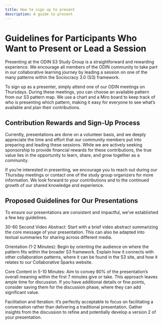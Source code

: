 ```yaml
---
title: How to sign up to present
description: A guide to present
---
```


# Guidelines for Participants Who Want to Present or Lead a Session

Presenting at the ODIN S3 Study Group is a straightforward and rewarding experience. We encourage all members of the ODIN community to take part in our collaborative learning journey by leading a session on one of the many patterns within the Sociocracy 3.0 (S3) framework.

To sign up as a presenter, simply attend one of our ODIN meetings on Thursdays. During these meetings, you can choose an available pattern from our S3 pattern map. We use a chart and a Miro board to keep track of who is presenting which pattern, making it easy for everyone to see what’s available and plan their contributions.

## Contribution Rewards and Sign-Up Process

Currently, presentations are done on a volunteer basis, and we deeply appreciate the time and effort that our community members put into preparing and leading these sessions. While we are actively seeking sponsorship to provide financial rewards for these contributions, the true value lies in the opportunity to learn, share, and grow together as a community.

If you’re interested in presenting, we encourage you to reach out during our Thursday meetings or contact one of the study group organizers for more information. We look forward to your contributions and to the continued growth of our shared knowledge and experience.

## Proposed Guidelines for Our Presentations

To ensure our presentations are consistent and impactful, we’ve established a few key guidelines.

30-60 Second Video Abstract: Start with a brief video abstract summarizing the core message of your presentation. This can also be adapted into textual summaries for sharing across different media.

Orientation (1-2 Minutes): Begin by orienting the audience on where the pattern fits within the broader S3 framework. Explain how it connects with other collaboration patterns, where it can be found in the S3 site, and how it relates to our Collaborative Sparks website.

Core Content in 5-10 Minutes: Aim to convey 80% of the presentation’s overall meaning within the first 7 minutes give or take. This approach leaves ample time for discussion. If you have additional details or fine points, consider saving them for the discussion phase, where they can add significant value.

Facilitation and Iteration: It’s perfectly acceptable to focus on facilitating a conversation rather than delivering a traditional presentation. Gather insights from the discussion to refine and potentially develop a version 2 of your presentation.